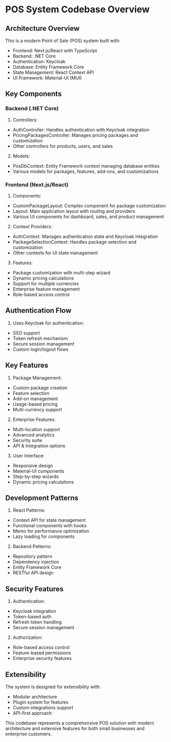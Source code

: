 # POS System Codebase Overview

## Architecture Overview

This is a modern Point of Sale (POS) system built with:
- Frontend: Next.js/React with TypeScript
- Backend: .NET Core
- Authentication: Keycloak
- Database: Entity Framework Core
- State Management: React Context API
- UI Framework: Material-UI (MUI)

## Key Components

### Backend (.NET Core)

1. Controllers:
- AuthController: Handles authentication with Keycloak integration
- PricingPackagesController: Manages pricing packages and customization
- Other controllers for products, users, and sales

2. Models:
- PosDbContext: Entity Framework context managing database entities
- Various models for packages, features, add-ons, and customizations

### Frontend (Next.js/React)

1. Components:
- CustomPackageLayout: Complex component for package customization
- Layout: Main application layout with routing and providers
- Various UI components for dashboard, sales, and product management

2. Context Providers:
- AuthContext: Manages authentication state and Keycloak integration
- PackageSelectionContext: Handles package selection and customization
- Other contexts for UI state management

3. Features:
- Package customization with multi-step wizard
- Dynamic pricing calculations
- Support for multiple currencies
- Enterprise feature management
- Role-based access control

## Authentication Flow

1. Uses Keycloak for authentication:
- SSO support
- Token refresh mechanism
- Secure session management
- Custom login/logout flows

## Key Features

1. Package Management:
- Custom package creation
- Feature selection
- Add-on management
- Usage-based pricing
- Multi-currency support

2. Enterprise Features:
- Multi-location support
- Advanced analytics
- Security suite
- API & Integration options

3. User Interface:
- Responsive design
- Material-UI components
- Step-by-step wizards
- Dynamic pricing calculations

## Development Patterns

1. React Patterns:
- Context API for state management
- Functional components with hooks
- Memo for performance optimization
- Lazy loading for components

2. Backend Patterns:
- Repository pattern
- Dependency injection
- Entity Framework Core
- RESTful API design

## Security Features

1. Authentication:
- Keycloak integration
- Token-based auth
- Refresh token handling
- Secure session management

2. Authorization:
- Role-based access control
- Feature-based permissions
- Enterprise security features

## Extensibility

The system is designed for extensibility with:
- Modular architecture
- Plugin system for features
- Custom integrations support
- API-first approach

This codebase represents a comprehensive POS solution with modern architecture and extensive
features for both small businesses and enterprise customers.